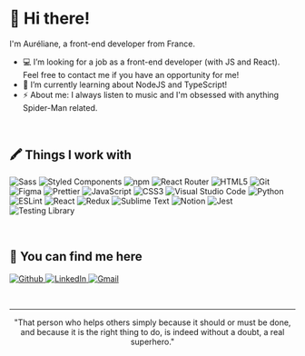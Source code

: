<h1>👋 Hi there!</h1>

<p>
I'm Auréliane, a front-end developer from France. <br />

- 💻 I’m looking for a job as a front-end developer (with JS and React). Feel free to contact me if you have an opportunity for me!
- 🌱 I’m currently learning about NodeJS and TypeScript!
- ⚡️ About me: I always listen to music and I'm obsessed with anything Spider-Man related.
</p>

<br />

<h2>🖍 Things I work with</h2>
<p>
  <img alt="Sass" src="https://img.shields.io/badge/-Sass-CC6699?logo=sass&logoColor=white" />
  <img alt="Styled Components" src="https://img.shields.io/badge/styled--components-DB7093?logo=styled-components&logoColor=white" />
  <img alt="npm" src="https://img.shields.io/badge/-npm-CB3837?logo=npm&logoColor=white" />
  <img alt="React Router" src="https://img.shields.io/badge/React_Router-CA4245?logo=react-router&logoColor=white" />
  <img alt="HTML5" src="https://img.shields.io/badge/-HTML5-E34F26?logo=html5&logoColor=white" />
  <img alt="Git" src="https://img.shields.io/badge/-Git-F05032?logo=git&logoColor=white" />
  <img alt="Figma" src="https://img.shields.io/badge/-Figma-F24E1E?logo=figma&logoColor=white" />
  <img alt="Prettier" src="https://img.shields.io/badge/-Prettier-F7B93E?logo=prettier&logoColor=white" />
  <img alt="JavaScript" src="https://img.shields.io/badge/JavaScript-F7DF1E?logo=javascript&logoColor=black" />
  <img alt="CSS3" src="https://img.shields.io/badge/CSS3-1572B6?logo=css3&logoColor=white" />
  <img alt="Visual Studio Code" src="https://img.shields.io/badge/-Visual Studio Code-007ACC?logo=visual%20studio%20code&logoColor=white" />
  <img alt="Python" src="https://img.shields.io/badge/Python-14354C?logo=python&logoColor=white" />
  <img alt="ESLint" src="https://img.shields.io/badge/eslint-3A33D1?logo=eslint&logoColor=white" />
  <img alt="React" src="https://img.shields.io/badge/-React-45b8d8?logo=react&logoColor=white" />
  <img alt="Redux" src="https://img.shields.io/badge/Redux-593D88?logo=redux&logoColor=white" />
  <img alt="Sublime Text" src="https://img.shields.io/badge/sublime_text-%23575757.svg?logo=sublime-text&logoColor=white" />
  <img alt="Notion" src="https://img.shields.io/badge/Notion-000000?logo=notion&logoColor=white" />
  <img alt="Jest" src="https://img.shields.io/badge/Jest-323330?logo=Jest&logoColor=white" />
  <img alt="Testing Library" src=https://img.shields.io/badge/testing%20library-323330?logo=testing-library&logoColor=white" />
</p>

<br />

<h2>🔗 You can find me here</h2>
<p>
  <a href="https://github.com/aurelianeg" target="_blank">
    <img alt="Github" src="https://img.shields.io/badge/GitHub-%2312100E.svg?logo=Github&logoColor=white" />
  </a>
  <a href="https://www.linkedin.com/in/aureliane-gailliegue/" target="_blank">
    <img alt="LinkedIn" src="https://img.shields.io/badge/LinkedIn-%230077B5.svg?logo=linkedin&logoColor=white" />
  </a>
  <a href="mailto:aureliane.gailliegue@gmail.com" target="_blank">
    <img alt="Gmail" src="https://img.shields.io/badge/Gmail-D14836?logo=gmail&logoColor=white" />
  </a>
</p>

<br />

------------

<div align="center">
  "That person who helps others simply because it should or must be done, and because it is the right thing to do, is indeed without a doubt, a real superhero."
</div>
